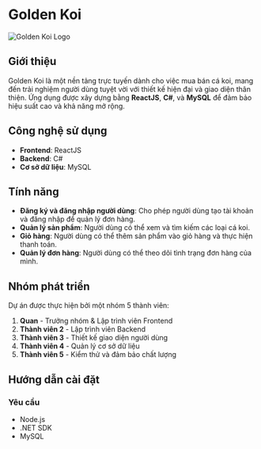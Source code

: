 # Golden Koi

![Golden Koi Logo](link-to-your-logo-image)  <!-- Thay thế bằng đường dẫn đến hình ảnh logo của bạn -->

## Giới thiệu
Golden Koi là một nền tảng trực tuyến dành cho việc mua bán cá koi, mang đến trải nghiệm người dùng tuyệt vời với thiết kế hiện đại và giao diện thân thiện. Ứng dụng được xây dựng bằng **ReactJS**, **C#**, và **MySQL** để đảm bảo hiệu suất cao và khả năng mở rộng.

## Công nghệ sử dụng
- **Frontend**: ReactJS
- **Backend**: C#
- **Cơ sở dữ liệu**: MySQL

## Tính năng
- **Đăng ký và đăng nhập người dùng**: Cho phép người dùng tạo tài khoản và đăng nhập để quản lý đơn hàng.
- **Quản lý sản phẩm**: Người dùng có thể xem và tìm kiếm các loại cá koi.
- **Giỏ hàng**: Người dùng có thể thêm sản phẩm vào giỏ hàng và thực hiện thanh toán.
- **Quản lý đơn hàng**: Người dùng có thể theo dõi tình trạng đơn hàng của mình.

## Nhóm phát triển
Dự án được thực hiện bởi một nhóm 5 thành viên:
1. **Quan** - Trưởng nhóm & Lập trình viên Frontend
2. **Thành viên 2** - Lập trình viên Backend
3. **Thành viên 3** - Thiết kế giao diện người dùng
4. **Thành viên 4** - Quản lý cơ sở dữ liệu
5. **Thành viên 5** - Kiểm thử và đảm bảo chất lượng

## Hướng dẫn cài đặt
### Yêu cầu
- Node.js
- .NET SDK
- MySQL

